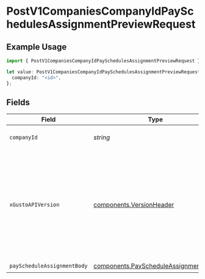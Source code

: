# PostV1CompaniesCompanyIdPaySchedulesAssignmentPreviewRequest

## Example Usage

```typescript
import { PostV1CompaniesCompanyIdPaySchedulesAssignmentPreviewRequest } from "@gusto/embedded-api/models/operations/postv1companiescompanyidpayschedulesassignmentpreview.js";

let value: PostV1CompaniesCompanyIdPaySchedulesAssignmentPreviewRequest = {
  companyId: "<id>",
};
```

## Fields

| Field                                                                                                                                                                                                                        | Type                                                                                                                                                                                                                         | Required                                                                                                                                                                                                                     | Description                                                                                                                                                                                                                  |
| ---------------------------------------------------------------------------------------------------------------------------------------------------------------------------------------------------------------------------- | ---------------------------------------------------------------------------------------------------------------------------------------------------------------------------------------------------------------------------- | ---------------------------------------------------------------------------------------------------------------------------------------------------------------------------------------------------------------------------- | ---------------------------------------------------------------------------------------------------------------------------------------------------------------------------------------------------------------------------- |
| `companyId`                                                                                                                                                                                                                  | *string*                                                                                                                                                                                                                     | :heavy_check_mark:                                                                                                                                                                                                           | The UUID of the company                                                                                                                                                                                                      |
| `xGustoAPIVersion`                                                                                                                                                                                                           | [components.VersionHeader](../../models/components/versionheader.md)                                                                                                                                                         | :heavy_minus_sign:                                                                                                                                                                                                           | Determines the date-based API version associated with your API call. If none is provided, your application's [minimum API version](https://docs.gusto.com/embedded-payroll/docs/api-versioning#minimum-api-version) is used. |
| `payScheduleAssignmentBody`                                                                                                                                                                                                  | [components.PayScheduleAssignmentBody](../../models/components/payscheduleassignmentbody.md)                                                                                                                                 | :heavy_check_mark:                                                                                                                                                                                                           | N/A                                                                                                                                                                                                                          |